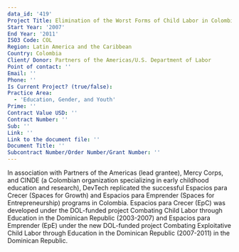```yaml
---
data_id: '419'
Project Title: Elimination of the Worst Forms of Child Labor in Colombia
Start Year: '2007'
End Year: '2011'
ISO3 Code: COL
Region: Latin America and the Caribbean
Country: Colombia
Client/ Donor: Partners of the Americas/U.S. Department of Labor
Point of contact: ''
Email: ''
Phone: ''
Is Current Project? (true/false): 
Practice Area:
  - 'Education, Gender, and Youth'
Prime: ''
Contract Value USD: ''
Contract Number: ''
Sub: ''
Link: ''
Link to the document file: ''
Document Title: ''
Subcontract Number/Order Number/Grant Number: ''
---
```


In association with Partners of the Americas (lead grantee), Mercy Corps, and CINDE (a Colombian organization specializing in early childhood education and research), DevTech  replicated the successful Espacios para Crecer (Spaces for Growth) and Espacios para Emprender (Spaces for Entrepreneurship) programs in Colombia. Espacios para Crecer (EpC) was developed under the DOL-funded project Combating Child Labor through Education in the Dominican Republic (2003-2007) and Espacios para Emprender (EpE) under the new DOL-funded project Combating Exploitative Child Labor through Education in the Dominican Republic (2007-2011) in the Dominican Republic.